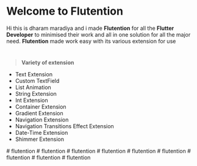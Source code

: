﻿# Welcome to Flutention

Hi this is dharam maradiya and i made **Flutention** for all the **Flutter Developer** to minimised their work and all in one solution for all the major need.
**Flutention** made work easy with its various extension for use
#
> **Variety of extension**
- Text Extension
- Custom TextField
- List Animation
- String Extension
- Int Extension
- Container Extension
- Gradient Extension
- Navigation Extension
- Navigation Transitions Effect Extension
- Date-Time Extension
- Shimmer Extension


#   f l u t e n t i o n  
 #   f l u t e n t i o n  
 #   f l u t e n t i o n  
 #   f l u t e n t i o n  
 #   f l u t e n t i o n  
 #   f l u t e n t i o n  
 #   f l u t e n t i o n  
 #   f l u t e n t i o n  
 #   f l u t e n t i o n  
 